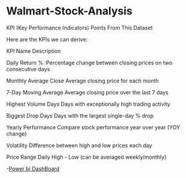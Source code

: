 # Walmart-Stock-Analysis
KPI (Key Performance Indicators) Points From This Dataset

Here are the KPIs we can derive:

KPI Name	Description

Daily Return %	:Percentage change between closing prices on two consecutive days

Monthly Average Close	Average closing price for each month

7-Day Moving Average	Average closing price over the last 7 days

Highest Volume Days	Days with exceptionally high trading activity

Biggest Drop Days	Days with the largest single-day % drop

Yearly Performance	Compare stock performance year over year (YOY change)

Volatility	Difference between high and low prices each day

Price Range	Daily High - Low (can be averaged weekly/monthly)

-<a href="https://app.powerbi.com/view?r=eyJrIjoiZmViZmExOTktYjJlMi00ZjI2LTk3YWItZjhmMmYxYzY1MDkxIiwidCI6IjljODkxYjliLWFmMTAtNGQzOS04MTFhLTA0ZjMxMDViZjdiNSJ9">Power bi DashBoard</a>
